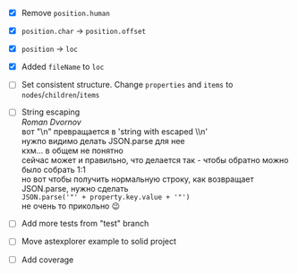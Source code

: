 - [X] Remove `position.human`
- [X] `position.char` -> `position.offset`
- [X] `position` -> `loc`
- [X] Added `fileName` to `loc`
- [ ] Set consistent structure. Change `properties` and `items` to `nodes`/`children`/`items`
- [ ] String escaping  
*Roman Dvornov*  
вот "\\n" превращается в 'string with escaped \\\\n'  
нужпо видимо делать JSON.parse для нее  
кхм... в общем не понятно  
сейчас может и правильно, что делается так - чтобы обратно можно было собрать 1:1  
но вот чтобы получить нормальную строку, как возвращает JSON.parse, нужно сделать  
`JSON.parse('"' + property.key.value + '"')`  
не очень то прикольно :wink:
- [ ] Add more tests from "test" branch
- [ ] Move astexplorer example to solid project
- [ ] Add coverage


<!-- {9999E9999:1} -->
